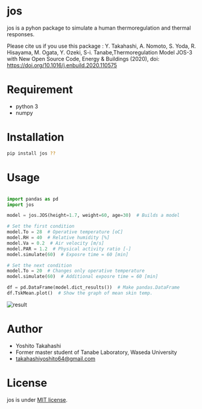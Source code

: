 # jos

jos is a pyhon package to simulate a human thermoregulation and thermal responses.

Please cite us if you use this package : Y. Takahashi, A. Nomoto, S. Yoda, R. Hisayama, M. Ogata, Y. Ozeki, S-i. Tanabe,Thermoregulation Model JOS-3 with New Open Source Code, Energy & Buildings (2020), doi: https://doi.org/10.1016/j.enbuild.2020.110575

# Requirement

* python 3
* numpy

# Installation

```bash
pip install jos ??
```

# Usage

```python

import pandas as pd
import jos

model = jos.JOS(height=1.7, weight=60, age=30)  # Builds a model

# Set the first condition
model.To = 28  # Operative temperature [oC]
model.RH = 40  # Relative humidity [%]
model.Va = 0.2  # Air velocity [m/s]
model.PAR = 1.2  # Physical activity ratio [-]
model.simulate(60)  # Exposre time = 60 [min]

# Set the next condition
model.To = 20  # Changes only operative temperature
model.simulate(60)  # Additional exposre time = 60 [min]

df = pd.DataFrame(model.dict_results())  # Make pandas.DataFrame
df.TskMean.plot()  # Show the graph of mean skin temp.
```

![result](https://raw.githubusercontent.com/yoshito-takahashi/jos-dev/tree/develop/example/ex_result.png)

# Author

* Yoshito Takahashi
* Former master student of Tanabe Laboratory, Waseda University
* takahashiyoshito64@gmail.com

# License
jos is under [MIT license](https://en.wikipedia.org/wiki/MIT_License).
